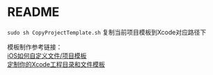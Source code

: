 # README

`sudo sh CopyProjectTemplate.sh` 
复制当前项目模板到Xcode对应路径下

模板制作参考链接：<br/>
[iOS如何自定义文件/项目模板](http://www.jianshu.com/p/d6b4a865ebb0)<br/>
[定制你的Xcode工程目录和文件模板](http://www.jianshu.com/p/738d5697e869)<br/>

